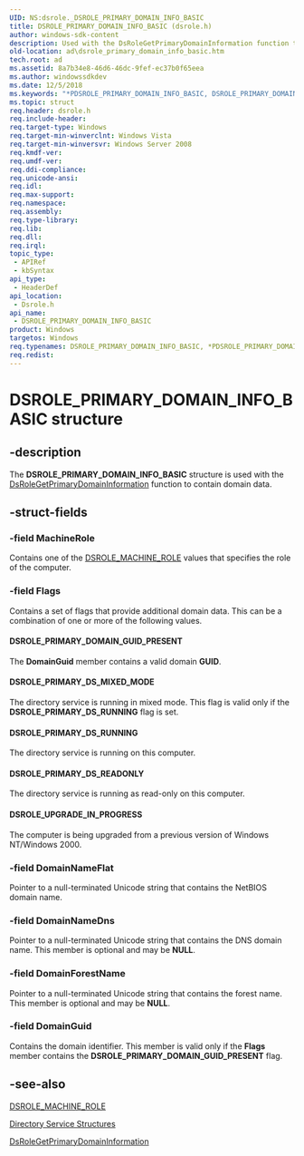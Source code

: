 ```yaml
---
UID: NS:dsrole._DSROLE_PRIMARY_DOMAIN_INFO_BASIC
title: DSROLE_PRIMARY_DOMAIN_INFO_BASIC (dsrole.h)
author: windows-sdk-content
description: Used with the DsRoleGetPrimaryDomainInformation function to contain domain data.
old-location: ad\dsrole_primary_domain_info_basic.htm
tech.root: ad
ms.assetid: 8a7b34e8-46d6-46dc-9fef-ec37b0f65eea
ms.author: windowssdkdev
ms.date: 12/5/2018
ms.keywords: "*PDSROLE_PRIMARY_DOMAIN_INFO_BASIC, DSROLE_PRIMARY_DOMAIN_GUID_PRESENT, DSROLE_PRIMARY_DOMAIN_INFO_BASIC, DSROLE_PRIMARY_DOMAIN_INFO_BASIC structure [Active Directory], DSROLE_PRIMARY_DS_MIXED_MODE, DSROLE_PRIMARY_DS_READONLY, DSROLE_PRIMARY_DS_RUNNING, DSROLE_UPGRADE_IN_PROGRESS, PDSROLE_PRIMARY_DOMAIN_INFO_BASIC, PDSROLE_PRIMARY_DOMAIN_INFO_BASIC structure pointer [Active Directory], _glines_dsrole_primary_domain_info_basic, ad.dsrole__primary__domain__info__basic, ad.dsrole_primary_domain_info_basic, dsrole/DSROLE_PRIMARY_DOMAIN_INFO_BASIC, dsrole/PDSROLE_PRIMARY_DOMAIN_INFO_BASIC"
ms.topic: struct
req.header: dsrole.h
req.include-header: 
req.target-type: Windows
req.target-min-winverclnt: Windows Vista
req.target-min-winversvr: Windows Server 2008
req.kmdf-ver: 
req.umdf-ver: 
req.ddi-compliance: 
req.unicode-ansi: 
req.idl: 
req.max-support: 
req.namespace: 
req.assembly: 
req.type-library: 
req.lib: 
req.dll: 
req.irql: 
topic_type:
 - APIRef
 - kbSyntax
api_type:
 - HeaderDef
api_location:
 - Dsrole.h
api_name:
 - DSROLE_PRIMARY_DOMAIN_INFO_BASIC
product: Windows
targetos: Windows
req.typenames: DSROLE_PRIMARY_DOMAIN_INFO_BASIC, *PDSROLE_PRIMARY_DOMAIN_INFO_BASIC
req.redist: 
---
```


# DSROLE_PRIMARY_DOMAIN_INFO_BASIC structure


## -description


The <b>DSROLE_PRIMARY_DOMAIN_INFO_BASIC</b> structure is used with the <a href="https://msdn.microsoft.com/d54876e3-a622-4b44-a597-db0f710f7758">DsRoleGetPrimaryDomainInformation</a> function to contain domain  data.


## -struct-fields




### -field MachineRole

Contains one of the <a href="https://msdn.microsoft.com/d5255070-71dd-4510-8bec-a84726a241c6">DSROLE_MACHINE_ROLE</a> values that specifies the role of the computer.


### -field Flags

Contains a set of flags that provide additional domain data. This  can be a combination of one or more of the following values.



#### DSROLE_PRIMARY_DOMAIN_GUID_PRESENT

The <b>DomainGuid</b> member contains a valid domain <b>GUID</b>.



#### DSROLE_PRIMARY_DS_MIXED_MODE

The directory service is running in mixed mode. This flag is valid only if the <b>DSROLE_PRIMARY_DS_RUNNING</b> flag is set.



#### DSROLE_PRIMARY_DS_RUNNING

The directory service is running on this computer.



#### DSROLE_PRIMARY_DS_READONLY

The directory service is running as read-only on this computer.



#### DSROLE_UPGRADE_IN_PROGRESS

The computer is being upgraded from a previous version of Windows NT/Windows 2000.


### -field DomainNameFlat

Pointer to a null-terminated Unicode string that contains the NetBIOS domain name.


### -field DomainNameDns

Pointer to a null-terminated Unicode string that contains the DNS domain name. This member is optional and may be <b>NULL</b>.


### -field DomainForestName

Pointer to a null-terminated Unicode string that contains the forest name. This member is optional and may be <b>NULL</b>.


### -field DomainGuid

Contains the domain identifier. This member is valid only if the <b>Flags</b> member contains the <b>DSROLE_PRIMARY_DOMAIN_GUID_PRESENT</b> flag.


## -see-also




<a href="https://msdn.microsoft.com/d5255070-71dd-4510-8bec-a84726a241c6">DSROLE_MACHINE_ROLE</a>



<a href="https://msdn.microsoft.com/4df5f356-a39b-40a4-9e62-994ad27df3a9">Directory Service Structures</a>



<a href="https://msdn.microsoft.com/d54876e3-a622-4b44-a597-db0f710f7758">DsRoleGetPrimaryDomainInformation</a>
 

 

